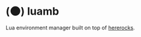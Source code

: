 (🌑) luamb
=========

Lua environment manager built on top of [hererocks](https://github.com/mpeterv/hererocks).
